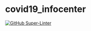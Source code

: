 # covid19_infocenter

[![GitHub Super-Linter](https://github.com/ctan89/covid19_infocenter/workflows/Lint%20Code%20Base/badge.svg)](https://github.com/marketplace/actions/super-linter)

